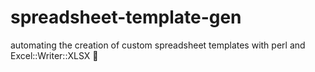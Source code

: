 # spreadsheet-template-gen
automating the creation of custom spreadsheet templates with perl and Excel::Writer::XLSX 🐪️
